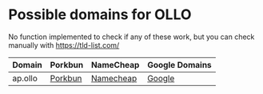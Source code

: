 # Possible domains for OLLO

No function implemented to check if any of these work, but you can check manually with https://tld-list.com/

| Domain | Porkbun | NameCheap | Google Domains |
|---|---|---|---|
| ap.ollo | [Porkbun](https://porkbun.com/checkout/search?prb=e814663da1&tlds=&idnLanguage=&search=search&q=ap.ollo) | [Namecheap](https://www.namecheap.com/domains/registration/results/?domain=ap.ollo) | [Google](https://domains.google.com/registrar/search?searchTerm=ap.ollo) |
